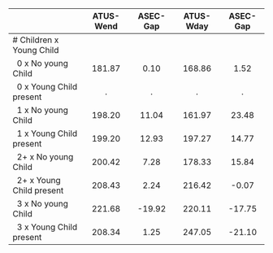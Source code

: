 
|                      |    ATUS-Wend |     ASEC-Gap |    ATUS-Wday |     ASEC-Gap |
| -------------------- | :----------: | :----------: | :----------: | :----------: |
| # Children x Young Child |              |              |              |              |
| &nbsp;&nbsp;0 x No young Child |       181.87 |         0.10 |       168.86 |         1.52 |
| &nbsp;&nbsp;0 x Young Child present |            . |            . |            . |            . |
| &nbsp;&nbsp;1 x No young Child |       198.20 |        11.04 |       161.97 |        23.48 |
| &nbsp;&nbsp;1 x Young Child present |       199.20 |        12.93 |       197.27 |        14.77 |
| &nbsp;&nbsp;2+ x No young Child |       200.42 |         7.28 |       178.33 |        15.84 |
| &nbsp;&nbsp;2+ x Young Child present |       208.43 |         2.24 |       216.42 |        -0.07 |
| &nbsp;&nbsp;3 x No young Child |       221.68 |       -19.92 |       220.11 |       -17.75 |
| &nbsp;&nbsp;3 x Young Child present |       208.34 |         1.25 |       247.05 |       -21.10 |

